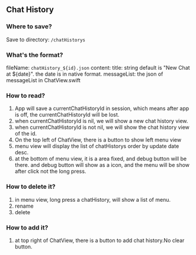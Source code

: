 ## Chat History

### Where to save?

Save to directory: `/chatHistorys`

### What's the format?

fileName: `chatHistory_${id}.json`
content: 
  title: string default is "New Chat at ${date}". the date is in native format.
  messageList: the json of messageList in ChatView.swift

### How to read?

1. App will save a currentChatHistoryId in session, which means after app is off, the currentChatHistoryId will be lost.
2. when currentChatHistoryId is nil, we will show a new chat history view.
3. when currentChatHistoryId is not nil, we will show the chat history view of the id.
4. On the top left of ChatView, there is a button to show left menu view
  1. menu view will display the list of chatHistorys order by update date desc.
  2. at the bottom of menu view, it is a area fixed, and debug button will be there. and debug button will show as a icon, and the menu will be show after click not the long press.

### How to delete it?
1. in menu view, long press a chatHistory, will show a list of menu.
  1. rename
  2. delete

### How to add it?
1. at top right of ChatView, there is a button to add chat history.No clear button.
